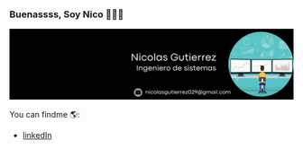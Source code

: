 ### Buenassss, Soy Nico 👩🏽‍💻

<p align="center">
 <img src="https://github.com/imnicoo7/Imnicoo/blob/main/Data%20Analyst%20Linkedin%20Background%20.png" alt="drawing" width="600" />
</p>

You can findme 🌎:
- [linkedIn]([https://www.linkedin.com/in/xiomara-garcia-32a0281b5?lipi=urn%3Ali%3Apage%3Ad_flagship3_profile_view_base_contact_details%3BjPj6VwoJTNm0%2BZ%2FsxRgn2g%3D%3D](https://www.linkedin.com/in/imnicoo/))
<!--
-->
